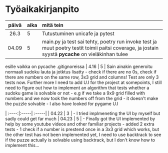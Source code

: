 # Työaikakirjanpito

| päivä | aika | mitä tein  |
| :----:|:-----| :-----|
|  26.3 | 5    | Tutustuminen unicafe ja pytest  |
|  04.09| 5    | main.py ja test sai tehty, poetry run invoke test ja muut poetry testit toimii paitsi coverage, ja jostain syystä __pycache__ on vieläkinhan tulee 
esille vaikka on pycache .gitignoreissa
| 4.16  |  5   | Sain ainakin generoitu normaali sudoku lauta ja jotktus lisatty - check if there are no 0s, check if there are numbers on the same row, 3x3 grid and columns!  Test are only 3 tests now. Further more I need to add U.I for the project at somepoints, I still need to figure out how to implement an algorithm that tests whether a sudoku game is solvable or not - e.g if we take a 9x9 grid filled with numbers and we now took the numbers off from the grid - it doesn't make the puzzle solvable - I also have looked for pygame U.I

| :----:|:-----| :-----|
| 04.22  |  3   | - I tried implmeneting the UI by myself but sadly could get far much
| 04.23  |  5   | - Finally got the UI implemented by help by some youtube videos and other familiar projects - added 2 extra tests - 1 check if a number is prestend once in a 3x3 grid which works, but the other test has not been implemented yet, I need to use backtrack to see if the puzze actually is solvable using backtrack, but I don't know how to implement this... 
